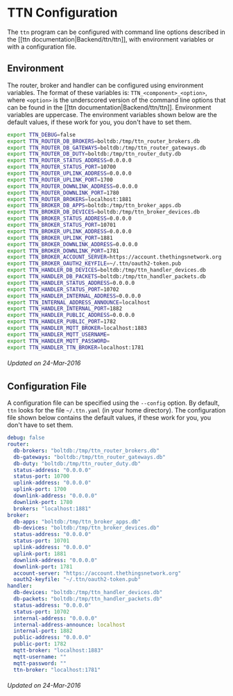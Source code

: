 # TTN Configuration

The `ttn` program can be configured with command line options described in the [[ttn documentation|Backend/ttn/ttn]], with environment variables or with a configuration file.

## Environment

The router, broker and handler can be configured using environment variables.
The format of these variables is: `TTN_<component>_<option>`, where `<option>` is the underscored version of the command line options that can be found in the [[ttn documentation|Backend/ttn/ttn]]. Environment variables are uppercase. The environment variables shown below are the default values, if these work for you, you don't have to set them.

```sh
export TTN_DEBUG=false
export TTN_ROUTER_DB_BROKERS=boltdb:/tmp/ttn_router_brokers.db
export TTN_ROUTER_DB_GATEWAYS=boltdb:/tmp/ttn_router_gateways.db
export TTN_ROUTER_DB_DUTY=boltdb:/tmp/ttn_router_duty.db
export TTN_ROUTER_STATUS_ADDRESS=0.0.0.0
export TTN_ROUTER_STATUS_PORT=10700
export TTN_ROUTER_UPLINK_ADDRESS=0.0.0.0
export TTN_ROUTER_UPLINK_PORT=1700
export TTN_ROUTER_DOWNLINK_ADDRESS=0.0.0.0
export TTN_ROUTER_DOWNLINK_PORT=1780
export TTN_ROUTER_BROKERS=localhost:1881
export TTN_BROKER_DB_APPS=boltdb:/tmp/ttn_broker_apps.db
export TTN_BROKER_DB_DEVICES=boltdb:/tmp/ttn_broker_devices.db
export TTN_BROKER_STATUS_ADDRESS=0.0.0.0
export TTN_BROKER_STATUS_PORT=10701
export TTN_BROKER_UPLINK_ADDRESS=0.0.0.0
export TTN_BROKER_UPLINK_PORT=1881
export TTN_BROKER_DOWNLINK_ADDRESS=0.0.0.0
export TTN_BROKER_DOWNLINK_PORT=1781
export TTN_BROKER_ACCOUNT_SERVER=https://account.thethingsnetwork.org
export TTN_BROKER_OAUTH2_KEYFILE=~/.ttn/oauth2-token.pub
export TTN_HANDLER_DB_DEVICES=boltdb:/tmp/ttn_handler_devices.db
export TTN_HANDLER_DB_PACKETS=boltdb:/tmp/ttn_handler_packets.db
export TTN_HANDLER_STATUS_ADDRESS=0.0.0.0
export TTN_HANDLER_STATUS_PORT=10702
export TTN_HANDLER_INTERNAL_ADDRESS=0.0.0.0
export TTN_INTERNAL_ADDRESS_ANNOUNCE=localhost
export TTN_HANDLER_INTERNAL_PORT=1882
export TTN_HANDLER_PUBLIC_ADDRESS=0.0.0.0
export TTN_HANDLER_PUBLIC_PORT=1782
export TTN_HANDLER_MQTT_BROKER=localhost:1883
export TTN_HANDLER_MQTT_USERNAME=
export TTN_HANDLER_MQTT_PASSWORD=
export TTN_HANDLER_TTN_BROKER=localhost:1781
```

###### Updated on 24-Mar-2016

## Configuration File

A configuration file can be specified using the `--config` option. By default, `ttn` looks for the file `~/.ttn.yaml` (in your home directory).
The configuration file shown below contains the default values, if these work for you, you don't have to set them.

```yaml
debug: false
router:
  db-brokers: "boltdb:/tmp/ttn_router_brokers.db"
  db-gateways: "boltdb:/tmp/ttn_router_gateways.db"
  db-duty: "boltdb:/tmp/ttn_router_duty.db"
  status-address: "0.0.0.0"
  status-port: 10700
  uplink-address: "0.0.0.0"
  uplink-port: 1700
  downlink-address: "0.0.0.0"
  downlink-port: 1780
  brokers: "localhost:1881"
broker:
  db-apps: "boltdb:/tmp/ttn_broker_apps.db"
  db-devices: "boltdb:/tmp/ttn_broker_devices.db"
  status-address: "0.0.0.0"
  status-port: 10701
  uplink-address: "0.0.0.0"
  uplink-port: 1881
  downlink-address: "0.0.0.0"
  downlink-port: 1781
  account-server: "https://account.thethingsnetwork.org"
  oauth2-keyfile: "~/.ttn/oauth2-token.pub"
handler:
  db-devices: "boltdb:/tmp/ttn_handler_devices.db"
  db-packets: "boltdb:/tmp/ttn_handler_packets.db"
  status-address: "0.0.0.0"
  status-port: 10702
  internal-address: "0.0.0.0"
  internal-address-announce: localhost
  internal-port: 1882
  public-address: "0.0.0.0"
  public-port: 1782
  mqtt-broker: "localhost:1883"
  mqtt-username: ""
  mqtt-password: ""
  ttn-broker: "localhost:1781"
```

###### Updated on 24-Mar-2016
